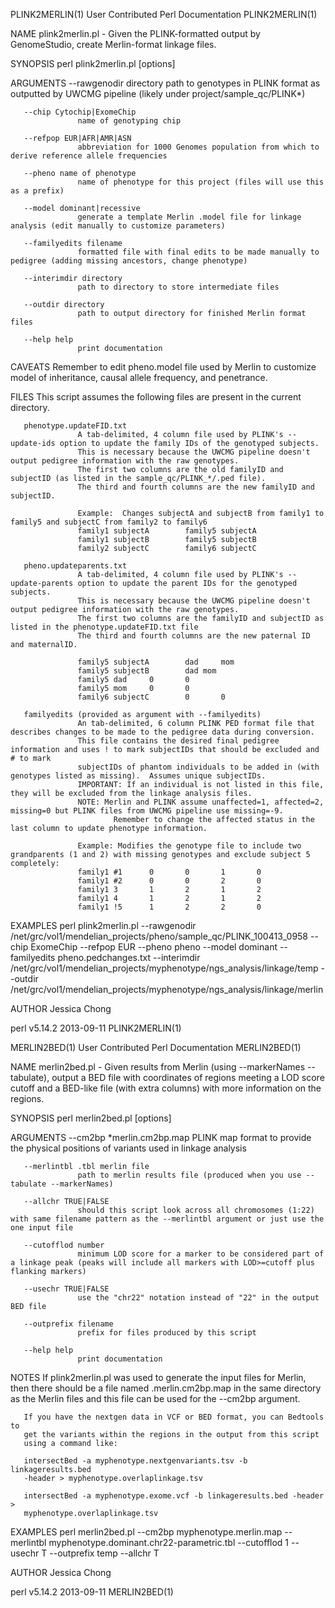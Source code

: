 PLINK2MERLIN(1)       User Contributed Perl Documentation      PLINK2MERLIN(1)



NAME
       plink2merlin.pl - Given the PLINK-formatted output by GenomeStudio,
       create Merlin-format linkage files.

SYNOPSIS
       perl plink2merlin.pl [options]

ARGUMENTS
       --rawgenodir directory
                   path to genotypes in PLINK format as outputted by UWCMG pipeline (likely under project/sample_qc/PLINK*)

       --chip Cytochip|ExomeChip
                   name of genotyping chip

       --refpop EUR|AFR|AMR|ASN
                   abbreviation for 1000 Genomes population from which to derive reference allele frequencies

       --pheno name of phenotype
                   name of phenotype for this project (files will use this as a prefix)

       --model dominant|recessive
                   generate a template Merlin .model file for linkage analysis (edit manually to customize parameters)

       --familyedits filename
                   formatted file with final edits to be made manually to pedigree (adding missing ancestors, change phenotype)

       --interimdir directory
                   path to directory to store intermediate files

       --outdir directory
                   path to output directory for finished Merlin format files

       --help help
                   print documentation

CAVEATS
       Remember to edit pheno.model file used by Merlin to customize model of
       inheritance, causal allele frequency, and penetrance.

FILES
       This script assumes the following files are present in the current
       directory.

       phenotype.updateFID.txt
                   A tab-delimited, 4 column file used by PLINK's --update-ids option to update the family IDs of the genotyped subjects.
                   This is necessary because the UWCMG pipeline doesn't output pedigree information with the raw genotypes.
                   The first two columns are the old familyID and subjectID (as listed in the sample_qc/PLINK_*/.ped file).
                   The third and fourth columns are the new familyID and subjectID.

                   Example:  Changes subjectA and subjectB from family1 to family5 and subjectC from family2 to family6
                   family1 subjectA        family5 subjectA
                   family1 subjectB        family5 subjectB
                   family2 subjectC        family6 subjectC

       pheno.updateparents.txt
                   A tab-delimited, 4 column file used by PLINK's --update-parents option to update the parent IDs for the genotyped subjects.
                   This is necessary because the UWCMG pipeline doesn't output pedigree information with the raw genotypes.
                   The first two columns are the familyID and subjectID as listed in the phenotype.updateFID.txt file
                   The third and fourth columns are the new paternal ID and maternalID.

                   family5 subjectA        dad     mom
                   family5 subjectB        dad mom
                   family5 dad     0       0
                   family5 mom     0       0
                   family6 subjectC        0       0

       familyedits (provided as argument with --familyedits)
                   An tab-delimited, 6 column PLINK PED format file that describes changes to be made to the pedigree data during conversion.
                   This file contains the desired final pedigree information and uses ! to mark subjectIDs that should be excluded and # to mark
                   subjectIDs of phantom individuals to be added in (with genotypes listed as missing).  Assumes unique subjectIDs.
                   IMPORTANT: If an individual is not listed in this file, they will be excluded from the linkage analysis files.
                   NOTE: Merlin and PLINK assume unaffected=1, affected=2, missing=0 but PLINK files from UWCMG pipeline use missing=-9.
                           Remember to change the affected status in the last column to update phenotype information.

                   Example: Modifies the genotype file to include two grandparents (1 and 2) with missing genotypes and exclude subject 5 completely:
                   family1 #1      0       0       1       0
                   family1 #2      0       0       2       0
                   family1 3       1       2       1       2
                   family1 4       1       2       1       2
                   family1 !5      1       2       2       0

EXAMPLES
               perl plink2merlin.pl
                       --rawgenodir /net/grc/vol1/mendelian_projects/pheno/sample_qc/PLINK_100413_0958
                       --chip ExomeChip
                       --refpop EUR
                       --pheno pheno
                       --model dominant
                       --familyedits pheno.pedchanges.txt
                       --interimdir /net/grc/vol1/mendelian_projects/myphenotype/ngs_analysis/linkage/temp
                       --outdir /net/grc/vol1/mendelian_projects/myphenotype/ngs_analysis/linkage/merlin

AUTHOR
       Jessica Chong 



perl v5.14.2                      2013-09-11                   PLINK2MERLIN(1)









MERLIN2BED(1)         User Contributed Perl Documentation        MERLIN2BED(1)



NAME
       merlin2bed.pl - Given results from Merlin (using --markerNames
       --tabulate), output a BED file with coordinates of regions meeting a
       LOD score cutoff and a BED-like file (with extra columns) with more
       information on the regions.

SYNOPSIS
       perl merlin2bed.pl [options]

ARGUMENTS
       --cm2bp *merlin.cm2bp.map
                   PLINK map format to provide the physical positions of variants used in linkage analysis

       --merlintbl .tbl merlin file
                   path to merlin results file (produced when you use --tabulate --markerNames)

       --allchr TRUE|FALSE
                   should this script look across all chromosomes (1:22) with same filename pattern as the --merlintbl argument or just use the one input file

       --cutofflod number
                   minimum LOD score for a marker to be considered part of a linkage peak (peaks will include all markers with LOD>=cutoff plus flanking markers)

       --usechr TRUE|FALSE
                   use the "chr22" notation instead of "22" in the output BED file

       --outprefix filename
                   prefix for files produced by this script

       --help help
                   print documentation

NOTES
       If plink2merlin.pl was used to generate the input files for Merlin,
       then there should be a file named <phenotype>.merlin.cm2bp.map in the
       same directory as the Merlin files and this file can be used for the
       --cm2bp argument.

       If you have the nextgen data in VCF or BED format, you can Bedtools to
       get the variants within the regions in the output from this script
       using a command like:

       intersectBed -a myphenotype.nextgenvariants.tsv -b linkageresults.bed
       -header > myphenotype.overlaplinkage.tsv

       intersectBed -a myphenotype.exome.vcf -b linkageresults.bed -header >
       myphenotype.overlaplinkage.tsv

EXAMPLES
               perl merlin2bed.pl
                       --cm2bp myphenotype.merlin.map
                       --merlintbl myphenotype.dominant.chr22-parametric.tbl
                       --cutofflod 1
                       --usechr T
                       --outprefix temp
                       --allchr T

AUTHOR
       Jessica Chong 


perl v5.14.2                      2013-09-11                     MERLIN2BED(1)

